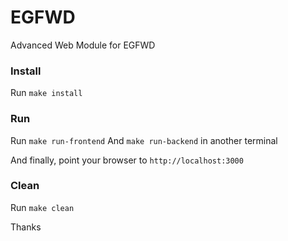 # EGFWD

Advanced Web Module for EGFWD

### Install

Run ``` make install ```

### Run

Run ``` make run-frontend ```
And ``` make run-backend ``` in another terminal

And finally, point your browser to ``` http://localhost:3000 ```

### Clean

Run ``` make clean ```

Thanks
